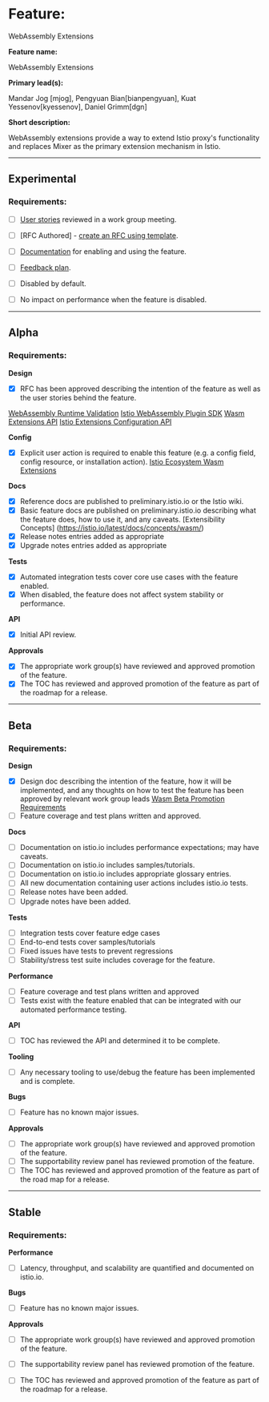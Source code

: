 [//]: # (The syntax preceeding this line is a comment marker used to help guide the author in populating this document)
[//]: # (to github. Unlike HTML comments commonly used throughout istio.io documentation, this comment will not be rendered)
[//]: # (by github. Comments must be separated by carriage return preceding and concluding the text and be a single line.)

[//]: # (This is a living document representing the maturity of a feature. Completion of this template enables Istio work groups)
[//]: # (to collect information on potential new functionality. This template should be completed before users are exposed to)
[//]: # (any new experimental feature. Please complete this template during development.)

[//]: # (The feature implementation section must be completed before submission of the document.)

# Feature:

WebAssembly Extensions

**Feature name:**

WebAssembly Extensions

[//]: # (The name of the feature, e.g. Multiple control planes)

**Primary lead(s):**

[//]: # (The primary lead or leads responsible for the feature. These individuals serve as a point of contact for the feature.)
Mandar Jog [mjog],  Pengyuan Bian[bianpengyuan], Kuat Yessenov[kyessenov], Daniel Grimm[dgn]

**Short description:**

[//]: # (A short description of the feature. One or two sentences maximum.)
WebAssembly extensions provide a way to extend Istio proxy's functionality and replaces Mixer as the primary
extension mechanism in Istio.
 
---

## Experimental

### Requirements:

[//]: # (All information in this section is mandatory for promotion. Please modify the links in this)
[//]: # (section.)

- [ ] [User stories](insert_your_link_here) reviewed in a work group meeting.

[//]: # (User stories are a way to communicate user value. User stories follow the style)
[//]: # (as a [type of user], I want [an action] so that [a benefit/a value]. Istio currently has no user)
[//]: # (story template. Maybe you can make one?)

[//]: # (User stories must be presented in a work group meeting. They need no approval and are later integrated)
[//]: # (into the RFCs, which do need approval for alpha. You may find value to negotiate within the work group where the)
[//]: # (user stories are presented to help clarify the user stories.)

- [ ] [RFC Authored] - [create an RFC using template](https://docs.google.com/document/d/1ewJoCcw5-04crH-M0xw4zFxz1cfwVCPnNyW4K3m4Yyc/template/preview).

[//]: # (An RFC is mandatory to graduate to experimental. The RFC does not have to be reviewed in a work group)
[//]: # (meeting to graduate to experimental.)

- [ ] [Documentation](insert_your_link_here) for enabling and using the feature.

[//]: # (The documentation instructions may exist on the developer wiki or the team drive. They may include instructions)
[//]: # (for building running a `istioctl experimental command`, or using the preview profile,)
[//]: # (or any other relevant information.)

- [ ] [Feedback plan](insert_your_link_here).

[//]: # (This may include user feedback meetings, discuss.istio.io conversations, GitHub issues, or mailing lists.)

- [ ] Disabled by default.

- [ ] No impact on performance when the feature is disabled.

---

## Alpha

### Requirements: 

**Design**

- [X] RFC has been approved describing the intention of the feature as well as the user stories behind the feature. 

 [WebAssembly Runtime Validation](https://docs.google.com/document/d/12WUe09imQf6gGgbOZN_vQOcKkd_nek3v7-aGHdNeeSU/edit#)
 [Istio WebAssembly Plugin SDK](https://docs.google.com/document/d/1_MUmeaUxuL1Ialr_Dvk7vYchDp4GFAtHrLBJnBzODcs/edit#heading=h.xw1gqgyqs5b)
 [Wasm Extensions API](https://docs.google.com/document/d/1JKg2V86WUftNs5uYCuQ-9X4-JVyF-jM5dpfDyodm5r0/edit#heading=h.xw1gqgyqs5b)
 [Istio Extensions Configuration API](https://preliminary.istio.io/latest/docs/reference/config/proxy_extensions/wasm-plugin/)

**Config**

- [X] Explicit user action is required to enable this feature (e.g. a config field, config resource, or installation action). 
[Istio Ecosystem Wasm Extensions](https://github.com/istio-ecosystem/wasm-extensions)

**Docs**

- [X] Reference docs are published to preliminary.istio.io or the Istio wiki.
- [X] Basic feature docs are published on preliminary.istio.io describing what the feature does, how to use it, and any caveats.
  [Extensibility Concepts] (https://istio.io/latest/docs/concepts/wasm/) 
- [X] Release notes entries added as appropriate
- [X] Upgrade notes entries added as appropriate

**Tests**

- [X] Automated integration tests cover core use cases with the feature enabled. 
- [X] When disabled, the feature does not affect system stability or performance. 

**API**

- [X] Initial API review.

**Approvals**

- [X] The appropriate work group(s) have reviewed and approved promotion of the feature.
- [X] The TOC has reviewed and approved promotion of the feature as part of the
	roadmap for a release.

---

## Beta

### Requirements: 

**Design**

- [X] Design doc describing the intention of the feature, how it will be
	implemented, and any thoughts on how to test the feature has been approved by
	relevant work group leads
  [Wasm Beta Promotion Requirements](https://docs.google.com/document/d/1uT1akFWbi5n_d_Q9P1rJ9HM5Pqn6VVcp8nlBH6o3gn0/edit)
- [ ] Feature coverage and test plans written and approved.

**Docs** 

- [ ] Documentation on istio.io includes performance expectations; may have caveats. 
- [ ] Documentation on istio.io includes samples/tutorials. 
- [ ] Documentation on istio.io includes appropriate glossary entries. 
- [ ] All new documentation containing user actions includes istio.io tests.
- [ ] Release notes have been added. 
- [ ] Upgrade notes have been added. 

**Tests**

- [ ] Integration tests cover feature edge cases
- [ ] End-to-end tests cover samples/tutorials
- [ ] Fixed issues have tests to prevent regressions
- [ ] Stability/stress test suite includes coverage for the feature.

**Performance**

- [ ] Feature coverage and test plans written and approved 
- [ ] Tests exist with the feature enabled that can be integrated with our automated performance testing.

**API**

- [ ] TOC has reviewed the API and determined it to be complete. 

**Tooling**

- [ ] Any necessary tooling to use/debug the feature has been implemented and is complete. 

**Bugs**

- [ ] Feature has no known major issues.

**Approvals**

- [ ] The appropriate work group(s) have reviewed and approved promotion of the feature.
- [ ] The supportability review panel has reviewed promotion of the feature.  
- [ ] The TOC has reviewed and approved promotion of the feature as part of the
	road map for a release.

---

## Stable

### Requirements: 

**Performance**

- [ ] Latency, throughput, and scalability are quantified and documented on
	istio.io. 

**Bugs**

- [ ] Feature has no known major issues. 

**Approvals**

- [ ] The appropriate work group(s) have reviewed and approved promotion of the feature.
- [ ] The supportability review panel has reviewed promotion of the feature.  
- [ ] The TOC has reviewed and approved promotion of the feature as part of the
	roadmap for a release.


